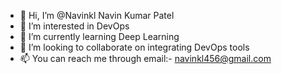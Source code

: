 - 👋 Hi, I’m @Navinkl Navin Kumar Patel
- 👀 I’m interested in DevOps
- 🌱 I’m currently learning Deep Learning
- 💞️ I’m looking to collaborate on integrating DevOps tools
- 📫 You can reach me through email:- navinkl456@gmail.com

<!---
Navinkl/Navinkl is a ✨ special ✨ repository because its `README.md` (this file) appears on your GitHub profile.
You can click the Preview link to take a look at your changes.
--->
